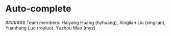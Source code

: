 # Auto-complete
####### Team members: 
Haiyang Huang (hyhuang), Xinglian Liu (xinglian), Yuanhang Luo (royluo), Yuzhou Mao (myz)
  
